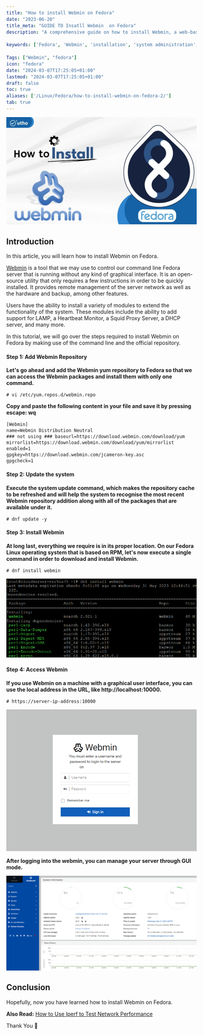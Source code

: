 ```yaml
---
title: "How to install Webmin on Fedora"
date: "2023-06-20"
title_meta: "GUIDE TO Insatll Webmin  on Fedora"
description: "A comprehensive guide on how to install Webmin, a web-based system administration tool, on Fedora."

keywords: ['Fedora', 'Webmin', 'installation', 'system administration', 'web-based admin tool', 'Linux']

Tags: ["Webmin", "fedora"]
icon: "fedora"
date: "2024-03-07T17:25:05+01:00"
lastmod: "2024-03-07T17:25:05+01:00" 
draft: false
toc: true
aliases: ['/Linux/Fedora/how-to-install-webmin-on-fedora-2/']
tab: true
---
```


![How to install Webmin on Fedora](images/How-to-install-Webmin-on-Fedora-1024x576.jpg)

## Introduction

In this article, you will learn how to install Webmin on Fedora.

[Webmin](https://en.wikipedia.org/wiki/Webmin) is a tool that we may use to control our command line Fedora server that is running without any kind of graphical interface. It is an open-source utility that only requires a few instructions in order to be quickly installed. It provides remote management of the server network as well as the hardware and backup, among other features.

Users have the ability to install a variety of modules to extend the functionality of the system. These modules include the ability to add support for LAMP, a Heartbeat Monitor, a Squid Proxy Server, a DHCP server, and many more.

In this tutorial, we will go over the steps required to install Webmin on Fedora by making use of the command line and the official repository.

#### Step 1: Add Webmin Repository

**Let's go ahead and add the Webmin yum repository to Fedora so that we can access the Webmin packages and install them with only one command.**

```
# vi /etc/yum.repos.d/webmin.repo

```

**Copy and paste the following content in your file and save it by pressing escape: wq**

```
[Webmin]
name=Webmin Distribution Neutral
### not using ### baseurl=https://download.webmin.com/download/yum
mirrorlist=https://download.webmin.com/download/yum/mirrorlist
enabled=1
gpgkey=https://download.webmin.com/jcameron-key.asc
gpgcheck=1

```

#### Step 2: Update the system

**Execute the system update command, which makes the repository cache to be refreshed and will help the system to recognise the most recent Webmin repository addition along with all of the packages that are available under it.**

```
# dnf update -y

```

#### Step 3: Install Webmin

**At long last, everything we require is in its proper location. On our Fedora Linux operating system that is based on RPM, let's now execute a single command in order to download and install Webmin.**

```
# dnf install webmin

```

![How to install Webmin on Fedora](images/image-1125.png)

#### Step 4: Access Webmin

**If you use Webmin on a machine with a graphical user interface, you can use the local address in the URL, like http://localhost:10000.**

```
# https://server-ip-address:10000

```

![How to install Webmin on Fedora](images/image-1121.png)

**After logging into the webmin, you can manage your server through GUI mode.**

![install Webmin on Fedora](images/image-1122-1024x507.png)

## Conclusion

Hopefully, now you have learned how to install Webmin on Fedora.

**Also Read:** [How to Use Iperf to Test Network Performance](https://utho.com/docs/tutorial/how-to-use-iperf-to-test-network-performance/)

Thank You 🙂
